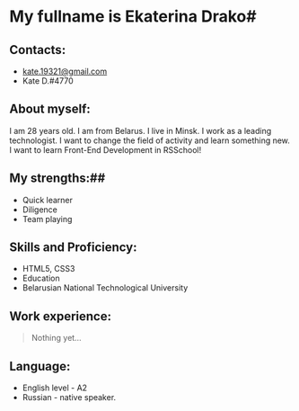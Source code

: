 #  My fullname is Ekaterina Drako#  
## Contacts: ##  
* kate.19321@gmail.com
* Kate D.#4770
## About myself: ##
I am 28 years old. I am from Belarus. I live in Minsk. I work as a leading technologist. I want to change the field of activity and learn something new. I want to learn Front-End Development in RSSchool!
## My strengths:##
* Quick learner
* Diligence
* Team playing
## Skills and Proficiency: ##
* HTML5, CSS3
* Education
* Belarusian National Technological University
## Work experience: ##
>Nothing yet…
## Language: ##
* English level - A2
* Russian - native speaker.